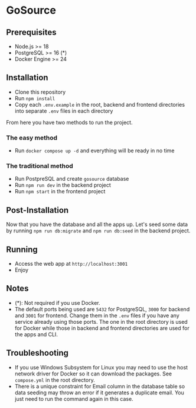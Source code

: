 # GoSource

## Prerequisites

- Node.js >= 18
- PostgreSQL >= 16 (\*)
- Docker Engine >= 24

## Installation

- Clone this repository
- Run `npm install`
- Copy each `.env.example` in the root, backend and frontend directories into separate `.env` files in each directory

From here you have two methods to run the project.

### The easy method

- Run `docker compose up -d` and everything will be ready in no time

### The traditional method

- Run PostpreSQL and create `gosource` database
- Run `npm run dev` in the backend project
- Run `npm start` in the frontend project

## Post-Installation

Now that you have the database and all the apps up. Let's seed some data by running `npm run db:migrate` and `npm run db:seed` in the backend project.

## Running

- Access the web app at `http://localhost:3001`
- Enjoy

## Notes

- (\*): Not required if you use Docker.
- The default ports being used are `5432` for PostgreSQL, `3000` for backend and `3001` for frontend. Change them in the `.env` files if you have any service already using those ports. The one in the root directory is used for Docker while those in backend and frontend directories are used for the apps and CLI.

## Troubleshooting

- If you use Windows Subsystem for Linux you may need to use the host network driver for Docker so it can download the packages. See `compose.yml` in the root directory.
- There is a unique constraint for Email column in the database table so data seeding may throw an error if it generates a duplicate email. You just need to run the command again in this case.

